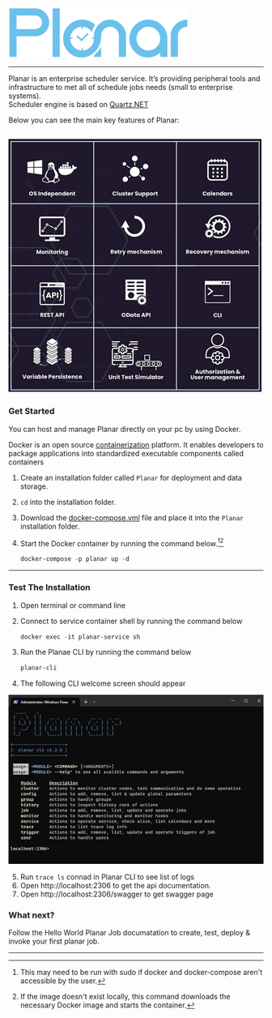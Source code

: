 ![Logo](https://github.com/atias007/Planar/blob/437265e8b34d94e09bb81f1aa7d9b28103d3ed14/res/planar_logo_full.png)
***

Planar is an enterprise scheduler service. 
It’s providing peripheral tools and infrastructure to met all of schedule jobs needs (small to enterprise systems).\
Scheduler engine is based on [Quartz.NET](http://www.quartz-scheduler.org/)

Below you can see the main key features of Planar:

![flyer](https://github.com/atias007/Planar/blob/c7a1363de89e3d43eac18376230902534ded20d6/res/characters_v2.jpg?raw=true)
---

### Get Started

You can host and manage Planar directly on your pc by using Docker.

Docker is an open source [containerization](https://www.ibm.com/in-en/cloud/learn/containerization) platform. It enables developers to package applications into standardized executable components called containers

1. Create an installation folder called `Planar` for deployment and data storage.
2. `cd` into the installation folder.
3. Download the [docker-compose.yml](https://github.com/atias007/Planar/releases/download/version_1.2.0/docker-compose.yml) file and place it into the `Planar` installation folder.
4. Start the Docker container by running the command below.[^1][^2]
 
   ```PowerShell
   docker-compose -p planar up -d
   ```
   
---

### Test The Installation

1. Open terminal or command line
2. Connect to service container shell by running the command below

   ```PowerShell
   docker exec -it planar-service sh
   ```
3. Run the Planae CLI by running the command below

   ```PowerShell
   planar-cli
   ```

4. The following CLI welcome screen should appear

![CLI welcome](https://github.com/atias007/Planar/blob/c7a1363de89e3d43eac18376230902534ded20d6/res/planar_cli_screenshot.jpg?raw=true)

5. Run `trace ls` connad in Planar CLI to see list of logs
6. Open http://localhost:2306 to get the api documentation. 
7. Open http://localhost:2306/swagger to get swagger page

### What next?

Follow the Hello World Planar Job documatation to create, test, deploy & invoke your first planar job.

---
[^1]: This may need to be run with sudo if docker and docker-compose aren't accessible by the user. 
[^2]: If the image doesn't exist locally, this command downloads the necessary Docker image and starts the container.
